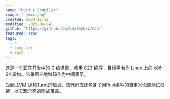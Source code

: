 ```yaml
---
name: "Mini C Compiler"
image: "./mcc.png"
created: 2024-11-12
modified: 2025-04-04
github: "https://github.com/LesleyLai/mcc"
featured: true
tags:
  - c
  - compiler
  - rust
---
```


这是一个正在开发中的 C 编译器，使用 C23 编写，目标平台为 Linux 上的 x86-64 架构。它采用三地址码作为中间表示。

受到[LLVM Lit](https://llvm.org/docs/CommandGuide/lit.html)和[Turnt](https://pypi.org/project/turnt/)的启发，该代码库还包含了用Rust编写的自定义快照测试框架，以实现全面的测试覆盖。
